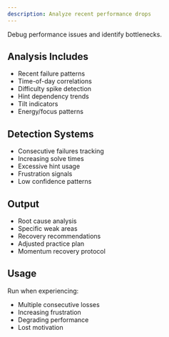 ```yaml
---
description: Analyze recent performance drops
---
```


Debug performance issues and identify bottlenecks.

## Analysis Includes
- Recent failure patterns
- Time-of-day correlations
- Difficulty spike detection
- Hint dependency trends
- Tilt indicators
- Energy/focus patterns

## Detection Systems
- Consecutive failures tracking
- Increasing solve times
- Excessive hint usage
- Frustration signals
- Low confidence patterns

## Output
- Root cause analysis
- Specific weak areas
- Recovery recommendations
- Adjusted practice plan
- Momentum recovery protocol

## Usage
Run when experiencing:
- Multiple consecutive losses
- Increasing frustration
- Degrading performance
- Lost motivation